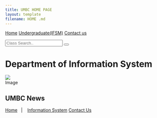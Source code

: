 ```yaml
---
title: UMBC HOME PAGE
layout: template
filename: HOME .md
--- 
```

<!-- Navigation -->
<nav class="w3-bar w3-black">

  <a href="home.html" class="w3-button w3-bar-item">Home</a>
  <a href="Undergraduate.html" class="w3-button w3-bar-item">Undergraduate(IFSM)</a>
  <a href="contact_us.html" class="w3-button w3-bar-item">Contact us</a>

</nav>

<body>
<html>

 <div class="search-container">
    <form action="/action_page.php">
      <input type="text" placeholder="Class Search.." name="search">
      <button type="submit"><i class="fa fa-search"></i></button>
    </form>
  </div>
<h1>
Department of Information System
</h1>
<div id="Big box">
 <div id="picture">
 <img src="https://styleguide.umbc.edu/files/2019/01/UMBC-primary-logo-RGB-1024x236.png" />
 </div>
 <div id="text">
 Image
    <h2>UMBC News</h2>
 </div>
 <p>
<a href="Home.html" title="Home">Home</a>&nbsp;&nbsp;&nbsp;|&nbsp;&nbsp;&nbsp;
                    <a href="Information System.html" title="Information System">Information System</a>
                    <a href ="ContactUs.html" title ="ContactUs">Contact Us</a>
                </p>



